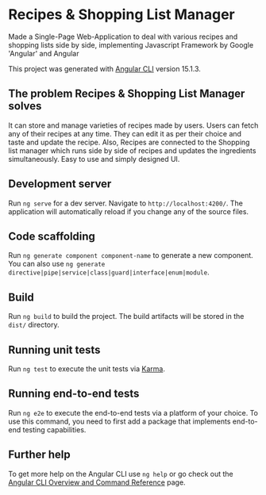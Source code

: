 # Recipes & Shopping List Manager

Made a Single-Page Web-Application to deal with various recipes and shopping lists side by side, implementing Javascript Framework by Google 'Angular' and Angular

This project was generated with [Angular CLI](https://github.com/angular/angular-cli) version 15.1.3.

## The problem Recipes & Shopping List Manager solves

It can store and manage varieties of recipes made by users.
Users can fetch any of their recipes at any time.
They can edit it as per their choice and taste and update the recipe.
Also, Recipes are connected to the Shopping list manager which runs side by side of recipes and updates the ingredients simultaneously.
Easy to use and simply designed UI.

## Development server

Run `ng serve` for a dev server. Navigate to `http://localhost:4200/`. The application will automatically reload if you change any of the source files.

## Code scaffolding

Run `ng generate component component-name` to generate a new component. You can also use `ng generate directive|pipe|service|class|guard|interface|enum|module`.

## Build

Run `ng build` to build the project. The build artifacts will be stored in the `dist/` directory.

## Running unit tests

Run `ng test` to execute the unit tests via [Karma](https://karma-runner.github.io).

## Running end-to-end tests

Run `ng e2e` to execute the end-to-end tests via a platform of your choice. To use this command, you need to first add a package that implements end-to-end testing capabilities.

## Further help

To get more help on the Angular CLI use `ng help` or go check out the [Angular CLI Overview and Command Reference](https://angular.io/cli) page.
